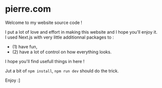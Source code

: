 # pierre.com

Welcome to my website source code !

I put a lot of love and effort in making this website and I hope you'll enjoy it.
I used Next.js with very little additionnal packages to :
- (1) have fun,
- (2) have a lot of control on how everything looks.

I hope you'll find usefull things in here !

Jut a bit of  ```npm install```, ```npm run dev``` should do the trick.

Enjoy :]
